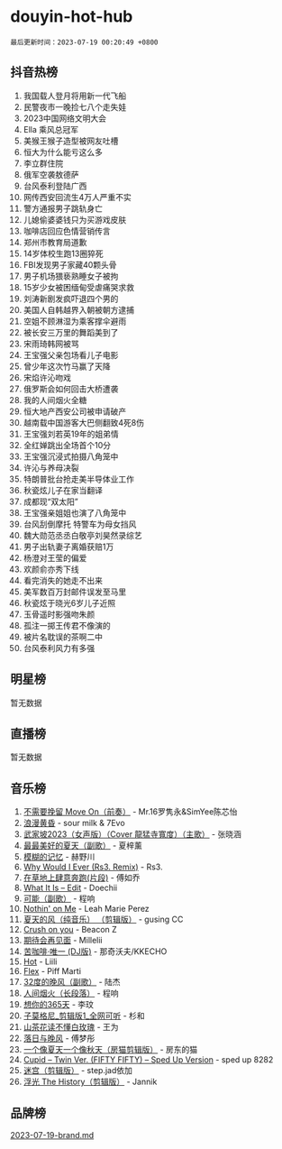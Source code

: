 # douyin-hot-hub

`最后更新时间：2023-07-19 00:20:49 +0800`

## 抖音热榜

1. 我国载人登月将用新一代飞船
1. 民警夜市一晚捡七八个走失娃
1. 2023中国网络文明大会
1. Ella 乘风总冠军
1. 美猴王猴子造型被网友吐槽
1. 恒大为什么能亏这么多
1. 李立群住院
1. 俄军空袭敖德萨
1. 台风泰利登陆广西
1. 网传西安回流生4万人严重不实
1. 警方通报男子跳轨身亡
1. 儿媳偷婆婆钱只为买游戏皮肤
1. 咖啡店回应色情营销传言
1. 郑州市教育局道歉
1. 14岁体校生跑13圈猝死
1. FBI发现男子家藏40颗头骨
1. 男子机场猥亵熟睡女子被拘
1. 15岁少女被困缅甸受虐痛哭求救
1. 刘涛新剧发疯吓退四个男的
1. 美国人自韩越界入朝被朝方逮捕
1. 空姐不顾淋湿为乘客撑伞避雨
1. 被长安三万里的舞蹈美到了
1. 宋雨琦韩网被骂
1. 王宝强父亲包场看儿子电影
1. 曾少年这次竹马赢了天降
1. 宋焰许沁吻戏
1. 俄罗斯会如何回击大桥遭袭
1. 我的人间烟火全糖
1. 恒大地产西安公司被申请破产
1. 越南载中国游客大巴侧翻致4死8伤
1. 王宝强刘若英19年的姐弟情
1. 全红婵跳出全场首个10分
1. 王宝强沉浸式拍摄八角笼中
1. 许沁与养母决裂
1. 特朗普批台抢走美半导体业工作
1. 秋瓷炫儿子在家当翻译
1. 成都现“双太阳”
1. 王宝强亲姐姐也演了八角笼中
1. 台风刮倒摩托 特警车为母女挡风
1. 魏大勋范丞丞白敬亭刘昊然录综艺
1. 男子出轨妻子离婚获赔1万
1. 杨澄对王莹的偏爱
1. 欢颜俞亦秀下线
1. 看完消失的她走不出来
1. 美军数百万封邮件误发至马里
1. 秋瓷炫于晓光6岁儿子近照
1. 玉骨遥时影强吻朱颜
1. 孤注一掷王传君不像演的
1. 被片名耽误的茶啊二中
1. 台风泰利风力有多强

## 明星榜

暂无数据

## 直播榜

暂无数据

## 音乐榜

1. [不需要挽留 Move On（前奏）](https://sf6-cdn-tos.douyinstatic.com/obj/tos-cn-ve-2774/ooCBhgCCkF4nExzQL9WZSUbitfA8IsDkgQIYhe) - Mr.16罗隽永&SimYee陈芯怡
1. [浪漫黄昏](https://sf3-cdn-tos.douyinstatic.com/obj/tos-cn-ve-2774/a2e4e0b8cf8b4cc0a6bfed7cd21bd5a0) - sour milk & 7Evo
1. [武家坡2023（女声版）（Cover 龍猛寺寬度）（主歌）](https://sf3-cdn-tos.douyinstatic.com/obj/tos-cn-ve-2774/oEIACj0tGBoytgZUwEUCP8DAIgnZfwGIfb9xjD) - 张晓涵
1. [最最美好的夏天（副歌）](https://sf6-cdn-tos.douyinstatic.com/obj/tos-cn-ve-2774/o4FMghDLZkPIkCutdrsXlbTHcaZztBfeCp9AFS) - 夏梓薰
1. [模糊的记忆](https://sf3-cdn-tos.douyinstatic.com/obj/tos-cn-ve-2774/ocrRNOQnkB1MNO9eD1sd3CIytBehbIbglZUFAT) - 赫野川
1. [Why Would I Ever (Rs3. Remix)](https://sf3-cdn-tos.douyinstatic.com/obj/tos-cn-ve-2774/oQNX0xZhO8IXeCRjCJQUZzkfQNLi2ItDAzEBgz) - Rs3.
1. [在草地上肆意奔跑(片段)](https://sf6-cdn-tos.douyinstatic.com/obj/tos-cn-ve-2774/8831d494742f45dabdfa8adb8b817259) - 傅如乔
1. [What It Is – Edit](https://sf6-cdn-tos.douyinstatic.com/obj/tos-cn-ve-2774/o0mszhwrI3yCyGWBMAaQUof2lTzIXANSLrBh4L) - Doechii
1. [可能（副歌）](https://sf6-cdn-tos.douyinstatic.com/obj/tos-cn-ve-2774/cde1731888894259b333569393c2fb51) - 程响
1. [Nothin' on Me](https://sf3-cdn-tos.douyinstatic.com/obj/tos-cn-ve-2774/4db3d954346848aaa9ec9709bb1eace1) - Leah Marie Perez
1. [夏天的风（纯音乐） （剪辑版）](https://sf3-cdn-tos.douyinstatic.com/obj/tos-cn-ve-2774/oUzLjBZZFQAoNRmGokEeD5zfQCObp6UeFAnTa6) - gusing CC
1. [Crush on you](https://sf6-cdn-tos.douyinstatic.com/obj/tos-cn-ve-2774/b23c3d5786714e90898fb2a43fb44ff7) - Beacon Z
1. [期待会再见面](https://sf3-cdn-tos.douyinstatic.com/obj/tos-cn-ve-2774/oILtyb5PbgnZnnFogRIDCNBDmAzeQk8BjThRfX) - Millelii
1. [苦咖啡·唯一 (DJ版)](https://sf6-cdn-tos.douyinstatic.com/obj/tos-cn-ve-2774/oohZWXUzNXlh9bzpBgNUfJCQHGILwWgDBaejQt) - 那奇沃夫/KKECHO
1. [Hot](https://sf6-cdn-tos.douyinstatic.com/obj/tos-cn-ve-2774/a63be641febf4335a8996c8a877dee1c) - Liili
1. [Flex](https://sf6-cdn-tos.douyinstatic.com/obj/tos-cn-ve-2774/fdd81ae057724bbe9f599a36af513da8) - Piff Marti
1. [32度的晚风（副歌）](https://sf3-cdn-tos.douyinstatic.com/obj/tos-cn-ve-2774/o8mEd4CARee2Lv5ReRW2KyIyZ9Q1YojfPZyXHA) - 陆杰
1. [人间烟火（长段落）](https://sf3-cdn-tos.douyinstatic.com/obj/tos-cn-ve-2774/eeb7f9f284d74db097f8341ace44bfa2) - 程响
1. [想你的365天](https://sf6-cdn-tos.douyinstatic.com/obj/tos-cn-ve-2774/f9f7574abe01480a95d11e74817984b4) - 李玟
1. [子莫格尼_剪辑版1_全网可听](https://sf3-cdn-tos.douyinstatic.com/obj/tos-cn-ve-2774/okgjBiZZDqmeFfACngDQ48okZJ9knBMDtbwo8Q) - 杉和
1. [山茶花读不懂白玫瑰](https://sf6-cdn-tos.douyinstatic.com/obj/tos-cn-ve-2774/osfn8B7DktrRHEPJgPCfDbw7QDQEkwC16BxZg9) - 王为
1. [落日与晚风](https://sf3-cdn-tos.douyinstatic.com/obj/tos-cn-ve-2774/oIGWNBzwrUqAmfsCxckzkGhWQIaAAUgU19HChy) - 傅梦彤
1. [一个像夏天一个像秋天（房猫剪辑版）](https://sf3-cdn-tos.douyinstatic.com/obj/tos-cn-ve-2774/a5a649d88ef0437b918efc8be7005a59) - 房东的猫
1. [Cupid – Twin Ver. (FIFTY FIFTY) – Sped Up Version](https://sf3-cdn-tos.douyinstatic.com/obj/tos-cn-ve-2774/oMonQQ6t8nCfUnw44y8XBZkJytCgEBtWYebB2D) - sped up 8282
1. [迷宫（剪辑版）](https://sf3-cdn-tos.douyinstatic.com/obj/tos-cn-ve-2774/oUkKabRnnDiI8GjaQrDHYQh0VCgQB0AA4ezefF) - step.jad依加
1. [浮光 The History（剪辑版）](https://sf6-cdn-tos.douyinstatic.com/obj/tos-cn-ve-2774/oIkABGgUD0nCgDneOBBKSj79UBoAZtQjIi3fbl) - Jannik

## 品牌榜

[2023-07-19-brand.md](2023-07-19-brand.md)
